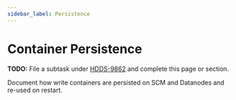 ```yaml
---
sidebar_label: Persistence
---
```


# Container Persistence

**TODO:** File a subtask under [HDDS-9862](https://issues.apache.org/jira/browse/HDDS-9862) and complete this page or section.

Document how write containers are persisted on SCM and Datanodes and re-used on restart.


